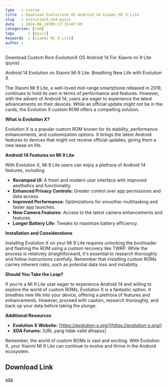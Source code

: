```yaml
---
type   : cusrom
title  : Download EvolutionX OS Android 14 Xiaomi MI 9 Lite
slug   : evolutionX-a14-pyxis
date   : 2024-06-24T09:17:35+07:00
categories: [rom]
tags      : [pyxis]
keywords  : [xiaomi Mi 9 Lite]
author : 
---
```


Download Custom Rom EvolutionX OS Android 14 For Xiaomi mi 9 Lite (pyxis)

Android 14 Evolution on Xiaomi Mi 9 Lite: Breathing New Life with Evolution X

The Xiaomi Mi 9 Lite, a well-loved mid-range smartphone released in 2019, continues to hold its own in terms of performance and features. However, with the advent of Android 14, users are eager to experience the latest advancements on their devices. While an official update might not be in the cards, the Evolution X custom ROM offers a compelling solution.

**What is Evolution X?**

Evolution X is a popular custom ROM known for its stability, performance enhancements, and customization options. It brings the latest Android features to devices that might not receive official updates, giving them a new lease on life.

**Android 14 Features on Mi 9 Lite**

With Evolution X, Mi 9 Lite users can enjoy a plethora of Android 14 features, including:

* **Revamped UI:** A fresh and modern user interface with improved aesthetics and functionality.
* **Enhanced Privacy Controls:** Greater control over app permissions and data access.
* **Improved Performance:** Optimizations for smoother multitasking and faster app launches.
* **New Camera Features:** Access to the latest camera enhancements and features.
* **Longer Battery Life:** Tweaks to maximize battery efficiency.

**Installation and Considerations**

Installing Evolution X on your Mi 9 Lite requires unlocking the bootloader and flashing the ROM using a custom recovery like TWRP. While the process is relatively straightforward, it's essential to research thoroughly and follow instructions carefully. Remember that installing custom ROMs carries inherent risks, such as potential data loss and instability.

**Should You Take the Leap?**

If you're a Mi 9 Lite user eager to experience Android 14 and willing to explore the world of custom ROMs, Evolution X is a fantastic option. It breathes new life into your device, offering a plethora of features and enhancements. However, proceed with caution, research thoroughly, and back up your data before taking the plunge.

**Additional Resources**

* **Evolution X Website:** [https://evolution-x.org/](https://evolution-x.org/)
* **XDA Forums:** [URL yang tidak valid dihapus]

Remember, the world of custom ROMs is vast and exciting. With Evolution X, your Xiaomi Mi 9 Lite can continue to evolve and thrive in the Android ecosystem.

## Download Link
[xda](https://sourceforge.net/projects/evolution-x/files/pyxis/14/)
